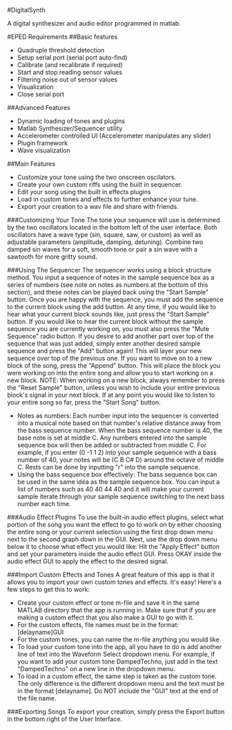 #DigitalSynth

A digital synthesizer and audio editor programmed in matlab.

#EPED Requirements
##Basic features
* Quadruple threshold detection
* Setup serial port (serial port auto-find)
* Calibrate (and recalibrate if required)
* Start and stop reading sensor values
* Filtering noise out of sensor values
* Visualization
* Close serial port

##Advanced Features
* Dynamic loading of tones and plugins
* Matlab Synthesizer/Sequencer utility
* Accelerometer controlled UI (Accelerometer manipulates any slider)
* Plugin framework
* Wave visualization

##Main Features
* Customize your tone using the two onscreen oscilators.
* Create your own custom riffs using the built in sequencer.
* Edit your song using the built in effects plugins
* Load in custom tones and effects to further enhance your tune.
* Export your creation to a wav file and share with friends.

###Customizing Your Tone
The tone your sequence will use is determined by the two oscillators located in the bottom
left of the user interface.  Both oscillators have a wave type (sin, square, saw, or custom) as well as adjustable parameters (amplitude, damping, detuning).  Combine two damped sin waves for a soft, smooth tone or pair a sin wave with a sawtooth for more gritty sound.

###Using The Sequencer
The sequencer works using a block structure method. You input a sequence of notes in the sample sequence box as a series of numbers (see note on notes as numbers at the bottom of this section), and these notes can be played back using the "Start Sample" button. Once you are happy with the sequence, you must add the sequence to the current block using the add button.
At any time, if you would like to hear what your current block sounds like, just press the "Start Sample" button. If you would like to hear the current block without the sample sequence you are currently working on, you must also press the "Mute Sequence" radio button. 
If you desire to add another part over top of the sequence that was just added, simply enter another desired sample sequence and press the "Add" button again! This will layer your new sequence over top of the previous one.
If you want to move on to a new block of the song, press the "Append" button. This will place the block you were working on into the entire song and allow you to start working on a new block. 
NOTE: When working on a new block, always remember to press the "Reset Sample" button, unless you wish to include your entire previous block's signal in your next block.
If at any point you would like to listen to your entire song so far, press the "Start Song" button.

* Notes as numbers: 
Each number input into the sequencer is converted into a musical note based on that number's relative distance away from the bass sequence number. When the bass sequence number is 40, the base note is set at middle C. Any numbers entered into the sample sequence box will then be added or subtracted from middle C. For example, if you enter (0 -1 1 2) into your sample sequence with a bass number of 40, your notes will be (C B C# D) around the octave of middle C.
Rests can be done by inputting "r" into the sample sequence.
* Using the bass sequence box effectively: 
The bass sequence box can be used in the same idea as the sample sequence box. You can input a list of numbers such as 40 40 44 40 and it will make your current sample iterate through your sample sequence switching to the next bass number each time.

###Audio Effect Plugins
To use the built-in audio effect plugins, select what portion of the song you want the effect to go to work on by either choosing the entire song or your current selection using the first drop down menu next to the second graph down in the GUI. Next, use the drop down menu below it to choose what effect you would like. Hit the "Apply Effect" button and set your parameters inside the audio effect GUI. Press OKAY inside the audio effect GUI to apply the effect to the desired signal.

###Import Custom Effects and Tones
A great feature of this app is that it allows you to import your own custom tones and effects. It's easy! Here's a few steps to get this to work:
* Create your custom effect or tone m-file and save it in the same MATLAB directory that the app is running in. Make sure that if you are making a custom effect that you also make a GUI to go with it.
* For the custom effects, file names must be in the format: [delayname]GUI
* For the custom tones, you can name the m-file anything you would like
* To load your custom tone into the app, all you have to do is add another line of text into the Waveform Select dropdown menu. For example, if you want to add your custom tone DampedTechno, just add in the text "DampedTechno" on a new line in the dropdown menu.
* To load in a custom effect, the same step is taken as the custom tone. The only difference is the different dropdown menu and the text must be in the format [delayname]. Do NOT include the "GUI" text at the end of the file name.

###Exporting Songs
To export your creation, simply press the Export button in the bottom right of the User Interface.
